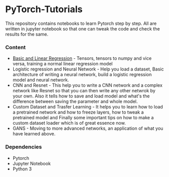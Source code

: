 # PyTorch-Tutorials
This repository contains notebooks to learn Pytorch step by step. All are written in jupyter notebook so that one can tweak the code and check the results for the same.
### Content 
* <a href = "https://github.com/harsh-99/PyTorch-Tutorials/blob/master/Basic%20and%20Linear%20Regression.ipynb">Basic and Linear Regression</a> - Tensors, tensors to numpy and vice versa, training a normal linear regression model
* Logistic regression and Neural Network - Help you load a dataset, Basic architecture of writing a neural network, build a logistic regression model and neural network. 
* CNN and Resnet - This help you to write a CNN network and a complex network like Resnet so that you can then write any other netwrok by your own. Also it tells how to save and load model and what's the difference between saving the parameter and whole model.
* Custom Dataset and Trasfer Learning - It helps you to learn how to load a pretrained network and how to freeze layers, how to tweak a pretrained model and Finally some important tips on how to make a custom dataset loader which is of great essence now.
* GANS - Moving to more advanced networks, an application of what you have learned above.

### Dependencies
* Pytorch
* Jupyter Notebook
* Python 3
